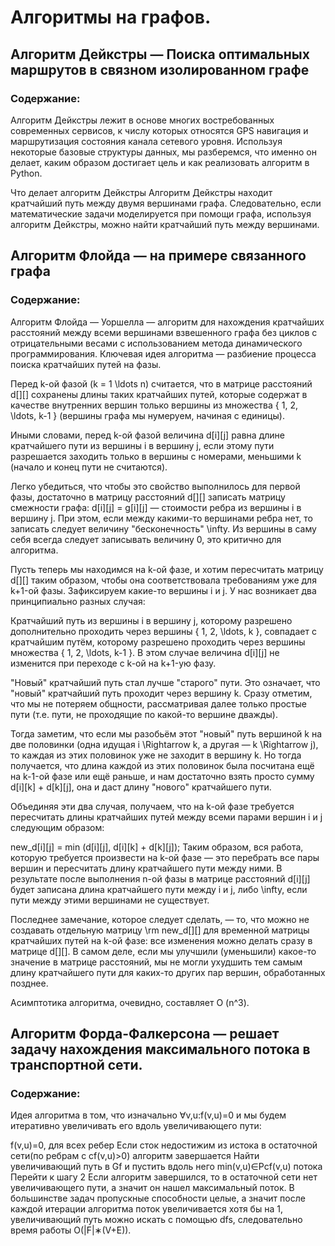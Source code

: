 # Алгоритмы на графов. 

## Алгоритм Дейкстры — Поиска оптимальных маршрутов в связном изолированном графе
### Содержание:
Алгоритм Дейкстры лежит в основе многих востребованных современных сервисов, к числу которых относятся GPS навигация и маршрутизация состояния канала сетевого уровня. Используя некоторые базовые структуры данных, мы разберемся, что именно он делает, каким образом достигает цель и как реализовать алгоритм в Python.

Что делает алгоритм Дейкстры
Алгоритм Дейкстры находит кратчайший путь между двумя вершинами графа. Следовательно, если математические задачи моделируется при помощи графа, используя алгоритм Дейкстры, можно найти кратчайший путь между вершинами.

## Алгоритм Флойда — на примере связанного графа
### Содержание:
Алгоритм Флойда — Уоршелла — алгоритм для нахождения кратчайших расстояний между всеми вершинами взвешенного графа без циклов с отрицательными весами с использованием метода динамического программирования.
Ключевая идея алгоритма — разбиение процесса поиска кратчайших путей на фазы.

Перед k-ой фазой (k = 1 \ldots n) считается, что в матрице расстояний d[][] сохранены длины таких кратчайших путей, которые содержат в качестве внутренних вершин только вершины из множества \{ 1, 2, \ldots, k-1 \} (вершины графа мы нумеруем, начиная с единицы).

Иными словами, перед k-ой фазой величина d[i][j] равна длине кратчайшего пути из вершины i в вершину j, если этому пути разрешается заходить только в вершины с номерами, меньшими k (начало и конец пути не считаются).

Легко убедиться, что чтобы это свойство выполнилось для первой фазы, достаточно в матрицу расстояний d[][] записать матрицу смежности графа: d[i][j] = g[i][j] — стоимости ребра из вершины i в вершину j. При этом, если между какими-то вершинами ребра нет, то записать следует величину "бесконечность" \infty. Из вершины в саму себя всегда следует записывать величину 0, это критично для алгоритма.

Пусть теперь мы находимся на k-ой фазе, и хотим пересчитать матрицу d[][] таким образом, чтобы она соответствовала требованиям уже для k+1-ой фазы. Зафиксируем какие-то вершины i и j. У нас возникает два принципиально разных случая:

Кратчайший путь из вершины i в вершину j, которому разрешено дополнительно проходить через вершины \{ 1, 2, \ldots, k \}, совпадает с кратчайшим путём, которому разрешено проходить через вершины множества \{ 1, 2, \ldots, k-1 \}.
В этом случае величина d[i][j] не изменится при переходе с k-ой на k+1-ую фазу.

"Новый" кратчайший путь стал лучше "старого" пути.
Это означает, что "новый" кратчайший путь проходит через вершину k. Сразу отметим, что мы не потеряем общности, рассматривая далее только простые пути (т.е. пути, не проходящие по какой-то вершине дважды).

Тогда заметим, что если мы разобьём этот "новый" путь вершиной k на две половинки (одна идущая i \Rightarrow k, а другая — k \Rightarrow j), то каждая из этих половинок уже не заходит в вершину k. Но тогда получается, что длина каждой из этих половинок была посчитана ещё на k-1-ой фазе или ещё раньше, и нам достаточно взять просто сумму d[i][k] + d[k][j], она и даст длину "нового" кратчайшего пути.

Объединяя эти два случая, получаем, что на k-ой фазе требуется пересчитать длины кратчайших путей между всеми парами вершин i и j следующим образом:

new_d[i][j] = min (d[i][j], d[i][k] + d[k][j]);
Таким образом, вся работа, которую требуется произвести на k-ой фазе — это перебрать все пары вершин и пересчитать длину кратчайшего пути между ними. В результате после выполнения n-ой фазы в матрице расстояний d[i][j] будет записана длина кратчайшего пути между i и j, либо \infty, если пути между этими вершинами не существует.

Последнее замечание, которое следует сделать, — то, что можно не создавать отдельную матрицу \rm new\_d[][] для временной матрицы кратчайших путей на k-ой фазе: все изменения можно делать сразу в матрице d[][]. В самом деле, если мы улучшили (уменьшили) какое-то значение в матрице расстояний, мы не могли ухудшить тем самым длину кратчайшего пути для каких-то других пар вершин, обработанных позднее.

Асимптотика алгоритма, очевидно, составляет O (n^3).

## Алгоритм Форда-Фалкерсона — решает задачу нахождения максимального потока в транспортной сети.
### Содержание:

Идея алгоритма в том, что изначально ∀v,u:f(v,u)=0 и мы будем итеративно увеличивать его вдоль увеличивающего пути:

f(v,u)=0, для всех ребер
Если сток недостижим из истока в остаточной сети(по ребрам с cf(v,u)>0) алгоритм завершается
Найти увеличивающий путь в Gf и пустить вдоль него min(v,u)∈Pcf(v,u) потока
Перейти к шагу 2
Если алгоритм завершился, то в остаточной сети нет увеличивающего пути, а значит он нашел максимальный поток. В большинстве задач пропускные способности целые, а значит после каждой итерации алгоритма поток увеличивается хотя бы на 1, увеличивающий путь можно искать с помощью dfs, следовательно время работы O(|F|∗(V+E)).


